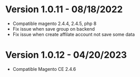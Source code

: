 # Version 1.0.11 - 08/18/2022
- Compatible magento 2.4.4, 2.4.5, php 8
- Fix issue when save group on backend
- Fix issue when create affilate account not save some data

# Version 1.0.12 - 04/20/2023
- Compatible Magento CE 2.4.6
